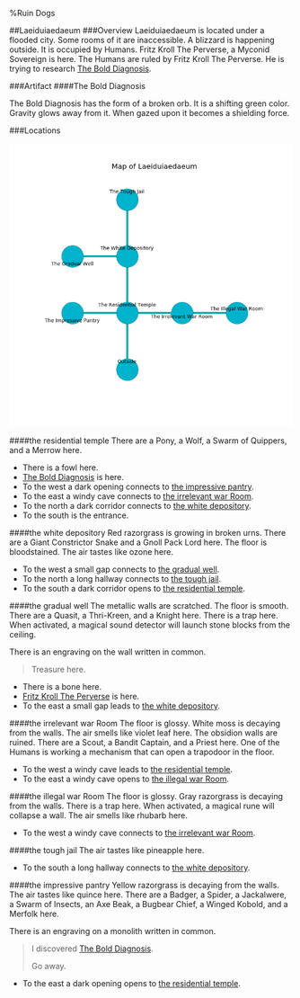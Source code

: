 %Ruin Dogs

##Laeiduiaedaeum
###Overview
Laeiduiaedaeum is located under a flooded city. Some rooms of it are inaccessible. A blizzard is happening outside. It is occupied by Humans. <a name="Fritz-Kroll-The-Perverse"></a>Fritz Kroll The Perverse, a Myconid Sovereign is here. The Humans are ruled by Fritz Kroll The Perverse. He  is trying to research [The Bold Diagnosis](#The-Bold-Diagnosis). 



###Artifact
####<a name="The-Bold-Diagnosis"></a>The Bold Diagnosis


The Bold Diagnosis has the form of a broken orb. It is a shifting green color. Gravity glows away from it. When gazed upon it becomes a shielding force. 





###Locations


![](../v2/images/Laeiduiaedaeum.png)

####<a name="the-residential-temple"></a>the residential temple
There are a Pony, a Wolf, a Swarm of Quippers, and a Merrow here. 



* There is a fowl here.
* [The Bold Diagnosis](#The-Bold-Diagnosis) is here.
* To the west a dark opening connects to [the impressive pantry](#the-impressive-pantry).
* To the east a windy cave connects to [the irrelevant war Room](#the-irrelevant-war-Room).
* To the north a dark corridor connects to [the white depository](#the-white-depository).
* To the south is the entrance.


####<a name="the-white-depository"></a>the white depository
Red razorgrass is growing in broken urns. There are a Giant Constrictor Snake and a Gnoll Pack Lord here. The floor is bloodstained. The air tastes like ozone here. 



* To the west a small gap connects to [the gradual well](#the-gradual-well).
* To the north a long hallway connects to [the tough jail](#the-tough-jail).
* To the south a dark corridor opens to [the residential temple](#the-residential-temple).


####<a name="the-gradual-well"></a>the gradual well
The metallic walls are scratched. The floor is smooth. There are a Quasit, a Thri-Kreen, and a Knight here. There is a trap here. When activated, a magical sound detector will launch stone blocks from the ceiling. 

There is an engraving on the wall written in common. 

> Treasure here.
>


* There is a bone here.
* [Fritz Kroll The Perverse](#Fritz-Kroll-The-Perverse) is here.
* To the east a small gap leads to [the white depository](#the-white-depository).


####<a name="the-irrelevant-war-Room"></a>the irrelevant war Room
The floor is glossy. White moss is decaying from the walls. The air smells like violet leaf here. The obsidion walls are ruined. There are a Scout, a Bandit Captain, and a Priest here. One of the Humans is working a mechanism that can open a trapodoor in the floor. 



* To the west a windy cave leads to [the residential temple](#the-residential-temple).
* To the east a windy cave opens to [the illegal war Room](#the-illegal-war-Room).


####<a name="the-illegal-war-Room"></a>the illegal war Room
The floor is glossy. Gray razorgrass is decaying from the walls. There is a trap here. When activated, a magical rune will collapse a wall. The air smells like rhubarb here. 



* To the west a windy cave connects to [the irrelevant war Room](#the-irrelevant-war-Room).


####<a name="the-tough-jail"></a>the tough jail
The air tastes like pineapple here. 



* To the south a long hallway connects to [the white depository](#the-white-depository).


####<a name="the-impressive-pantry"></a>the impressive pantry
Yellow razorgrass is decaying from the walls. The air tastes like quince here. There are a Badger, a Spider, a Jackalwere, a Swarm of Insects, an Axe Beak, a Bugbear Chief, a Winged Kobold, and a Merfolk here. 

There is an engraving on a monolith written in common. 

> I discovered [The Bold Diagnosis](#The-Bold-Diagnosis).
>
> Go away.
>


* To the east a dark opening opens to [the residential temple](#the-residential-temple).



